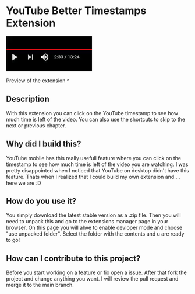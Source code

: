 # YouTube Better Timestamps Extension

![GIF](https://github.com/Siddhart/YouTube-Better-Timestamps/blob/main/youtube-time-remaining.gif)

Preview of the extension ^

## Description
With this extension you can click on the YouTube timestamp to see how much time is left of the video. You can also use the shortcuts to skip to the next or previous chapter.

## Why did I build this?
YouTube mobile has this really usefull feature where you can click on the timestamp to see how much time is left of the video you are watching. I was pretty disappointed when I noticed that YouTube on desktop didn't have this feature. 
Thats when I realized that I could build my own extension and.... here we are :D

## How do you use it?
You simply download the latest stable version as a .zip file. Then you will need to unpack this and go to the extensions manager page in your browser. On this page you will ahve to enable devloper mode and choose "use unpacked folder". Select the folder with the contents and u are ready to go!

## How can I contribute to this project?
Before you start working on a feature or fix open a issue. After that fork the project and change anything you want. I will review the pull request and merge it to the main branch.
